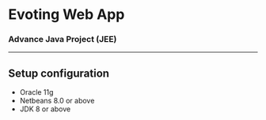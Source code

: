 <h1> Evoting Web App </h1>
<h3> Advance Java Project (JEE) </h3>

<hr />

<h2> Setup configuration</h2>
<ul> 
    <li>Oracle 11g</li>
    <li>Netbeans 8.0 or above </li>
    <li>JDK 8 or above</li>
</ul>